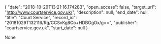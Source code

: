 {
  "date": "2018-10-29T13:21:16.174283", 
  "open_access": false, 
  "target_url": "http://www.courtservice.gov.uk/", 
  "description": null, 
  "end_date": null, 
  "title": "Court Service", 
  "record_id": "20181029T132116/Rg/CCSvKg8Co+HDBOgOx/g==", 
  "publisher": "courtservice.gov.uk", 
  "start_date": null
}

None